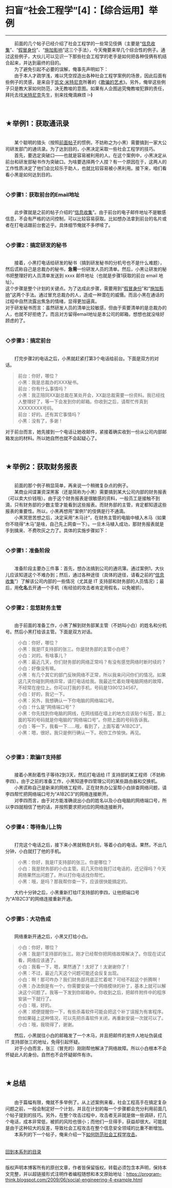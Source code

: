 # 扫盲“社会工程学”[4]：【综合运用】举例 

-----

<div class="post-body entry-content">
　　前面的几个帖子已经介绍了社会工程学的一些常见伎俩（主要是“<a href="../../2009/05/social-engineering-1-gather-information.md">信息收集</a>”、“<a href="../../2009/05/social-engineering-2-pretend.md">假冒身份</a>”、“<a href="../../2009/05/social-engineering-3-influence.md">施加影响</a>”这三个手法），今天俺要来举几个综合性的例子。通过这些例子，大伙儿可以见识一下那些社会工程学的老手是如何把各种伎俩有机结合起来，并达到最终的目的。<a name="more"></a><br/>
　　为了避免引起不必要的误解，俺事先声明如下：<br/>
　　由于本人才疏学浅，难以凭空捏造出各种社会工程学案例的场景，因此后面有些例子的灵感，是来自于<a href="https://en.wikipedia.org/wiki/Kevin_Mitnick" rel="nofollow" target="_blank">凯文·米特尼克</a>所著的《<a href="https://en.wikipedia.org/wiki/The_Art_of_Deception" rel="nofollow" target="_blank">欺骗的艺术</a>》。另外，俺举这些例子只是教大家如何防范，决无教唆的意图。如果有人企图追究俺教唆犯罪的责任，拜托去找<a href="https://en.wikipedia.org/wiki/Kevin_Mitnick" rel="nofollow" target="_blank">米特尼克</a>先生，别来找俺滴麻烦 <b>:-)</b><br/>
<br/>
<br/>
<h2>★举例1：获取通讯录</h2><br/>
　　某个聪明的猎头（按照<a href="../../2009/05/social-engineering-2-pretend.md">前面帖子</a>的惯例，不妨称之为小黑）需要搞到一家大公司研发部门的通讯录。为了达到目的，小黑决定采取一些社会工程学的技巧。<br/>
　　首先，要选定突破口——也就是容易被利用的人。在这个案例中，小黑决定从前台和研发部秘书作为突破口。为啥要选择两个人捏？有一个原因在于，这两人的工作性质决定了他们会比较乐于助人，也就比较容易被小黑利用。接下来，咱们看看小黑是如何达到目的。<br/>
<br/>
<h3>◇步骤1：获取前台的Email地址</h3><br/>
　　此步骤就是之前的帖子介绍的“<a href="../../2009/05/social-engineering-1-gather-information.md">信息收集</a>”。由于前台的电子邮件地址不是敏感信息，不会有严格的访问控制，可以比较容易获取。比如想办法拿到前台的名片或者在打电话跟前台套近乎。具体细节俺就不多啰嗦了。<br/>
<br/>
<h3>◇步骤2：搞定研发的秘书</h3><br/>
　　接着，小黑打电话给研发的秘书（搞到研发秘书的分机号也不是什么难题），然后谎称自己是总裁办的秘书，<b>急需</b>一份研发人员的清单。然后，小黑让研发的秘书把整理好的人员清单发送到 xxxx 邮件地址（也就是步骤1获取的前台 email 地址）。<br/>
这个步骤是整个计划的关键点。为了达成此步骤，需要用到“<a href="../../2009/05/social-engineering-2-pretend.md">假冒身份</a>”和“<a href="../../2009/05/social-engineering-3-influence.md">施加影响</a>”这两个手法。通过冒充总裁办的人，造成一种潜在的威慑。而且小黑在通话的过程中自然流露出焦急的情绪，显得更加逼真。<br/>
对于研发秘书而言：虽然研发人员的清单比较敏感，但由于索要清单的是总裁办的人，也就不好拒绝了。而且对方留得email地址是本公司的邮箱，想想也就没啥好顾虑的了。<br/>
<br/>
<h3>◇步骤3：搞定前台</h3><br/>
　　打完步骤2的电话之后，小黑就赶紧打第3个电话给前台。下面是双方的对话。<br/>
<blockquote>前台：你好，哪位？<br/>
小黑：我是总裁办的XXX秘书。<br/>
前台：你有什么事情吗？<br/>
小黑：我正陪同XX副总裁在某处开会，XX副总裁需要一份资料。我已经找人整理好了，等一下会发到你的邮箱。你收到之后，请帮忙传真到XXXXXXXX号码。<br/>
前台：好的。还有其它事情吗？<br/>
小黑：没有了，多谢！</blockquote>对于前台而言，她先接到一个电话让她收邮件，紧接着确实收到一份从公司内部邮箱发出的材料。所以她自然也就不会起疑心了。<br/>
<br/>
<br/>
<h2>★举例2：获取财务报表</h2><br/>
　　前面的那个例子稍显简单，再来说一个稍微复杂点的例子。<br/>
　　某商业间谍兼资深黑客（还是简称为小黑）需要搞到某大公司内部的财务报表（可以卖大价钱哦）。由于这个财务报表是很敏感的资料，一般员工是接触不到滴，只有财务部的少数主管才能看到这些报表。而财务部的主管，肯定都知道这些报表的重要性。所以，小黑再想用"案例1"的伎俩是行不通滴。<br/>
　　小黑冥思苦想之后，决定采用“木马计”，在财务主管的电脑中植入木马（如果你不晓得“木马”是啥，自己先上网查一下）。一旦木马植入成功，那财务报表就是手到擒来、不费吹灰之力了。具体的实施步骤如下：<br/>
<br/>
<h3>◇步骤1：准备阶段</h3><br/>
　　准备阶段主要办三件事：首先，想办法搞到公司的通讯簿。通过案例1，大伙儿应该知道这个不难办到；然后，通过各种途径（具体的途径，请看之前的“<a href="../../2009/05/social-engineering-1-gather-information.md">信息收集</a>”）了解该公司内部的一些情况（尤其是 IT 支持部和财务部的人员情况）；最后，用<b>化名</b>去开通一个手机（有经验的攻击者肯定用假名，以免被抓）。<br/>
<br/>
<h3>◇步骤2：忽悠财务主管</h3><br/>
　　由于前面的准备工作，小黑了解到财务部某主管（不妨叫小白）的姓名和分机号。然后小黑打给该主管。下面是双方对话。<br/>
<blockquote>小白：你好，哪位？<br/>
小黑：我是IT支持部的张三。你是财务部的主管小白吧？<br/>
小白：对的。有啥事儿？<br/>
小黑：最近几天，你们财务部的网络正常吗？有没有感觉网络时断时续的？<br/>
小白：好像没有嘛。<br/>
小黑：有几个其它的部门反映网络不正常，所以我来问问你们的情况。如果这几天你碰到网络异常，请打电话给我。我最近忙着处理电脑网络的故障，不经常在座位上。你可以打我的手机，号码是13901234567。<br/>
小白：好的，我记一下。<br/>
小黑：另外，我想确认一下你电脑的网络端口号。<br/>
小白：什么是“网络端口号”？<br/>
小黑：你先找到你电脑的网线，在网线插在墙上的地方应该贴个标签，那上面的写的号码就是你电脑的“网络端口号”。你把上面的号码告诉我。<br/>
小白：等一下，我看一下......哦，看到了，上面写着“A1B2C3”。<br/>
小黑：嗯，很好。我只是例行确认一下。祝你工作愉快。再见。</blockquote><br/>
<h3>◇步骤3：欺骗IT支持部</h3><br/>
　　接着小黑耐着性子等待2到3天，然后打电话给 IT 支持部的某工程师（不妨称李四）。由于之前的准备工作，小黑知道李四管理公司的某些路由器和交换机。<br/>
　　小黑谎称自己是新来的网络工程师，正在财务办公室帮小白排查网络问题，请李四帮忙把网络端口号为“A1B2C3”的网络连接断开。<br/>
　　对李四而言，由于对方能准确说出小白的姓名以及小白电脑的网络端口号，所以李四就相信了他的话，并按照要求把对应的网络连接断开。<br/>
<br/>
<h3>◇步骤4：等待鱼儿上钩</h3><br/>
　　打完这个电话之后，接下来小黑就稍息片刻，等着小白的电话。果然，不出几分钟，小白就打了他的手机。<br/>
<blockquote>小黑：你好，我是IT支持部的张三。你是哪位？<br/>
小白：我是财务部的小白主管。前几天你给我打过电话的，还记得吗？今天网络果然出问题了。所以打你电话找你帮忙。<br/>
小黑：哦，是吗？那我帮你查一下，应该很快能搞定的。</blockquote>　　大约十分钟之后，小黑重新打给IT支持部的李四，让他把端口号为“A1B2C3”的网络连接重新开通。<br/>
<br/>
<h3>◇步骤5：大功告成</h3><br/>
　　网络重新开通之后，小黑又打给小白。<br/>
<blockquote>小白：你好，哪位？<br/>
小黑：我是IT支持部的张三。刚才已经帮你把网络故障解决了。你现在试试看，网络应该通了。<br/>
小白：我看一下，嗯，果然通了！太好了！太谢谢你了！<br/>
小黑：不过，最近几天这个问题可能还会反复出现。<br/>
小白：啊！那可咋办？我们财务部月底正忙着呢？可经不起这个折腾啊！<br/>
小黑：办法倒是有一个，你需要安装一个网络模块的补丁，基本上就可以解决这个问题了。我等一下发到你邮箱中。你收到之后，把邮件附件中的程序安装一下就行了。<br/>
小白：哦，好的。<br/>
小黑：顺便提醒你一下，有些杀毒软件可能会把这个补丁误报为有害程序。你如果碰上这种情况，可以先把杀毒软件关闭，再重新安装一次就可以了。<br/>
小白：哦，我晓得了，谢谢。</blockquote>　　然后，小黑就往小白的邮箱发了一个木马，并且把邮件的发件人地址伪装成 IT 支持部张三的地址，免得引起怀疑。<br/>
　　对于小白而言，张三（冒充的）刚刚帮他解决了网络故障。所以小白根本不会怀疑此人的身份。自然也不会怀疑邮件有诈。<br/>
<br/>
<br/>
<h2>★总结</h2><br/>
　　由于篇幅有限，俺就不多举例了。从上述案例来看，社会工程高手在搞定复杂问题之前，一般会制定好一个计划，并且在计划的每一个步骤都会充分利用前面几个帖子提到的技巧。另外，在整个攻击过程中，攻击者无非就是做一些调研，打几个电话，成本非常低，被抓的风险也很小；而他们一旦得手，获益却很大。可能就是由于这种较大的反差，导致社会工程攻击在整个信息安全领域的比重不断增加。<br/>
　　本系列的下一个帖子，俺来介绍一下<a href="../../2009/07/social-engineering-5-defend.md">如何防范社会工程学攻击</a>。<br/>
<br/>
<br/>
<a href="../../2009/05/social-engineering-0-overview.md">回到本系列的目录</a>
</div>


------------------------------------------------

版权声明本博客所有的原创文章，作者皆保留版权。转载必须包含本声明，保持本文完整，并以超链接形式注明作者编程随想和本文原始地址：https://program-think.blogspot.com/2009/06/social-engineering-4-example.html
